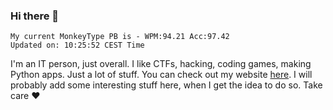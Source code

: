### Hi there 👋
<!-- PB START -->
```
My current MonkeyType PB is - WPM:94.21 Acc:97.42
Updated on: 10:25:52 CEST Time
```
<!-- PB END -->
I'm an IT person, just overall. I like CTFs, hacking, coding games, making Python apps. Just a lot of stuff.
You can check out my website [here](https://skill3472.github.io/).
I will probably add some interesting stuff here, when I get the idea to do so. Take care ❤️
